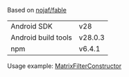 Based on [nojaf/fable](https://github.com/nojaf/fable-docker)

|||
| ------------------- | ------------- |
| Android SDK         | v28           |
| Android build tools | v28.0.3       |
| npm                 | v6.4.1        |

Usage example: [MatrixFilterConstructor](https://github.com/iyegoroff/react-native-color-matrix-image-filters/blob/master/MatrixFilterConstructor/Dockerfile)
